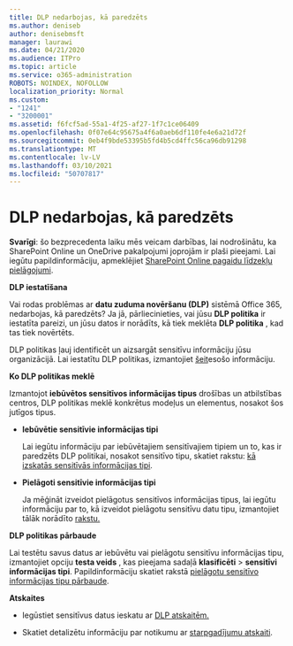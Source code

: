 ```yaml
---
title: DLP nedarbojas, kā paredzēts
ms.author: deniseb
author: denisebmsft
manager: laurawi
ms.date: 04/21/2020
ms.audience: ITPro
ms.topic: article
ms.service: o365-administration
ROBOTS: NOINDEX, NOFOLLOW
localization_priority: Normal
ms.custom:
- "1241"
- "3200001"
ms.assetid: f6fcf5ad-55a1-4f25-af27-1f7c1ce06409
ms.openlocfilehash: 0f07e64c95675a4f6a0aeb6df110fe4e6a21d72f
ms.sourcegitcommit: 0eb4f9bde53395b5fd4b5cd4ffc56ca96db91298
ms.translationtype: MT
ms.contentlocale: lv-LV
ms.lasthandoff: 03/10/2021
ms.locfileid: "50707817"
---
```

# <a name="dlp-not-working-as-expected"></a>DLP nedarbojas, kā paredzēts

**Svarīgi**: šo bezprecedenta laiku mēs veicam darbības, lai nodrošinātu, ka SharePoint Online un OneDrive pakalpojumi joprojām ir plaši pieejami. Lai iegūtu papildinformāciju, apmeklējiet [SharePoint Online pagaidu līdzekļu pielāgojumi](https://aka.ms/ODSPAdjustments).

 **DLP iestatīšana**

Vai rodas problēmas ar **datu zuduma novēršanu (DLP)** sistēmā Office 365, nedarbojas, kā paredzēts? Ja jā, pārliecinieties, vai jūsu **DLP politika** ir iestatīta pareizi, un jūsu datos ir norādīts, kā tiek meklēta **DLP politika** , kad tas tiek novērtēts.
  
DLP politikas ļauj identificēt un aizsargāt sensitīvu informāciju jūsu organizācijā. Lai iestatītu DLP politikas, izmantojiet [šeit](https://docs.microsoft.com/microsoft-365/compliance/create-a-dlp-policy-from-a-template)esošo informāciju.
  
 **Ko DLP politikas meklē**
  
Izmantojot **iebūvētos sensitīvos informācijas tipus** drošības un atbilstības centros, DLP politikas meklē konkrētus modeļus un elementus, nosakot šos jutīgos tipus.
  
- **Iebūvētie sensitīvie informācijas tipi**

    Lai iegūtu informāciju par iebūvētajiem sensitīvajiem tipiem un to, kas ir paredzēts DLP politikai, nosakot sensitīvo tipu, skatiet rakstu: [kā izskatās sensitīvās informācijas tipi](https://docs.microsoft.com/microsoft-365/compliance/sensitive-information-type-entity-definitions).

- **Pielāgoti sensitīvie informācijas tipi**

    Ja mēģināt izveidot pielāgotus sensitīvos informācijas tipus, lai iegūtu informāciju par to, kā izveidot pielāgotu sensitīvu datu tipu, izmantojiet tālāk norādīto [rakstu.](https://docs.microsoft.com/microsoft-365/compliance/create-a-custom-sensitive-information-type)

**DLP politikas pārbaude**

Lai testētu savus datus ar iebūvētu vai pielāgotu sensitīvu informācijas tipu, izmantojiet opciju **testa veids** , kas pieejama sadaļā **klasificēti**  >  **sensitīvi informācijas tipi**. Papildinformāciju skatiet rakstā [pielāgotu sensitīvo informācijas tipu pārbaude](https://docs.microsoft.com/microsoft-365/compliance/create-a-custom-sensitive-information-type#create-custom-sensitive-information-types-in-the-security--compliance-center).

 **Atskaites**
  
- Iegūstiet sensitīvus datus ieskatu ar [DLP atskaitēm.](https://docs.microsoft.com/microsoft-365/compliance/data-loss-prevention-policies#dlp-reports)

- Skatiet detalizētu informāciju par notikumu ar [starpgadījumu atskaiti](https://docs.microsoft.com/microsoft-365/compliance/data-loss-prevention-policies#incident-reports).
